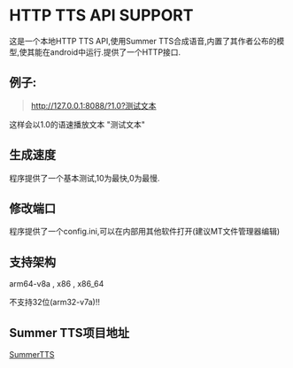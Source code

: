 # HTTP TTS API SUPPORT

这是一个本地HTTP TTS API,使用Summer TTS合成语音,内置了其作者公布的模型,使其能在android中运行.提供了一个HTTP接口.

## 例子:

> http://127.0.0.1:8088/?1.0?测试文本

这样会以1.0的语速播放文本 "测试文本"


## 生成速度

程序提供了一个基本测试,10为最快,0为最慢.

## 修改端口

程序提供了一个config.ini,可以在内部用其他软件打开(建议MT文件管理器编辑)

## 支持架构

arm64-v8a , x86 , x86_64

不支持32位(arm32-v7a)!!

## Summer TTS项目地址

[SummerTTS](https://github.com/huakunyang/SummerTTS)